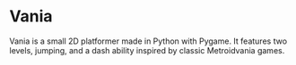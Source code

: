 # Vania
Vania is a small 2D platformer made in Python with Pygame. It features two levels, jumping, and a dash ability inspired by classic Metroidvania games.
